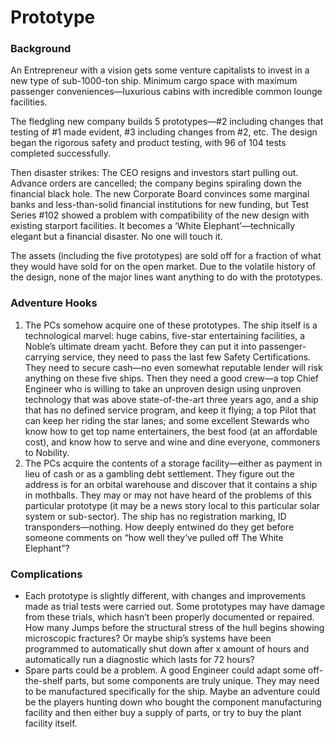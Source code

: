 # Prototype

### Background

An Entrepreneur with a vision gets some venture capitalists to invest in a new type of sub-1000-ton ship. Minimum cargo space with maximum passenger conveniences—luxurious cabins with incredible common lounge facilities.

The fledgling new company builds 5 prototypes—#2 including changes that testing of #1 made evident, #3 including changes from #2, etc. The design began the rigorous safety and product testing, with 96 of 104 tests completed successfully.

Then disaster strikes: The CEO resigns and investors start pulling out. Advance orders are cancelled; the company begins spiraling down the financial black hole. The new Corporate Board convinces some marginal banks and less-than-solid financial institutions for new funding, but Test Series #102 showed a problem with compatibility of the new design with existing starport facilities. It becomes a ‘White Elephant’—technically elegant but a financial disaster. No one will touch it.

The assets (including the five prototypes) are sold off for a fraction of what they would have sold for on the open market. Due to the volatile history of the design, none of the major lines want anything to do with the prototypes.

### Adventure Hooks

1. The PCs somehow acquire one of these prototypes. The ship itself is a technological marvel: huge cabins, five-star entertaining facilities, a Noble’s ultimate dream yacht. Before they can put it into passenger-carrying service, they need to pass the last few Safety Certifications. They need to secure cash—no even somewhat reputable lender will risk anything on these five ships. Then they need a good crew—a top Chief Engineer who is willing to take an unproven design using unproven technology that was above state-of-the-art three years ago, and a ship that has no defined service program, and keep it flying; a top Pilot that can keep her riding the star lanes; and some excellent Stewards who know how to get top name entertainers, the best food (at an affordable cost), and know how to serve and wine and dine everyone, commoners to Nobility.
2. The PCs acquire the contents of a storage facility—either as payment in lieu of cash or as a gambling debt settlement. They figure out the address is for an orbital warehouse and discover that it contains a ship in mothballs. They may or may not have heard of the problems of this particular prototype (it may be a news story local to this particular solar system or sub-sector). The ship has no registration marking, ID transponders—nothing. How deeply entwined do they get before someone comments on “how well they’ve pulled off The White Elephant”?

### Complications

- Each prototype is slightly different, with changes and improvements made as trial tests were carried out. Some prototypes may have damage from these trials, which hasn’t been properly documented or repaired. How many Jumps before the structural stress of the hull begins showing microscopic fractures? Or maybe ship’s systems have been programmed to automatically shut down after x amount of hours and automatically run a diagnostic which lasts for 72 hours?
- Spare parts could be a problem. A good Engineer could adapt some off-the-shelf parts, but some components are truly unique. They may need to be manufactured specifically for the ship. Maybe an adventure could be the players hunting down who bought the component manufacturing facility and then either buy a supply of parts, or try to buy the plant facility itself.